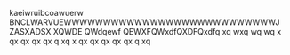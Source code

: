 kaeiwruibcoawuerw   BNCLWARVUEWWWWWWWWWWWWWWWWWWWWWWWWWWWJ
ZASXADSX
XQWDE
QWdqewf QEWXFQWxdfQXDFQxdfq
xq
wxq
wq
wq
x
qx
qx
qx
qx
q
xq
x
qx
qx
qx
qx
qx
q
xq
